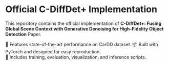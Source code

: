 # Official C-DiffDet+ Implementation

This repository contains the official implementation of **C-DiffDet+: Fusing Global Scene Context with Generative Denoising for
High-Fidelity Object Detection** Paper.

🚀 Features state-of-the-art performance on CarDD dataset.
📦 Built with PyTorch and designed for easy reproduction.  
📝 Includes training, evaluation, visualization, and inference scripts.


